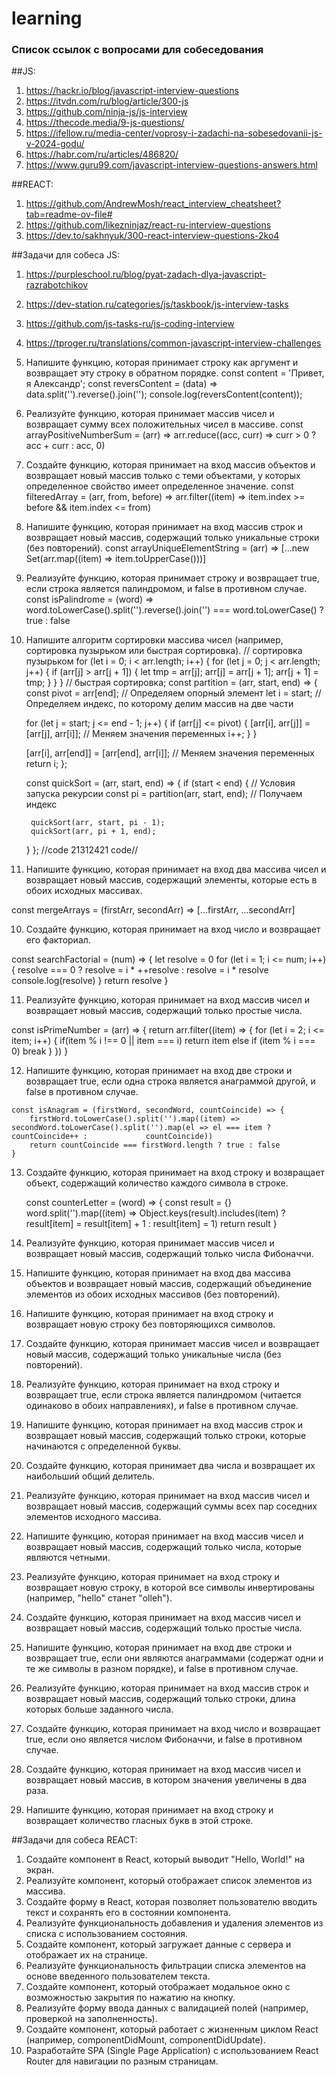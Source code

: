 # learning

### Список ссылок с вопросами для собеседования

  ##JS:
  1. https://hackr.io/blog/javascript-interview-questions
  2. https://itvdn.com/ru/blog/article/300-js
  3. https://github.com/ninja-js/js-interview
  4. https://thecode.media/9-js-questions/
  5. https://ifellow.ru/media-center/voprosy-i-zadachi-na-sobesedovanii-js-v-2024-godu/
  6. https://habr.com/ru/articles/486820/
  7. https://www.guru99.com/javascript-interview-questions-answers.html

  ##REACT:
  1. https://github.com/AndrewMosh/react_interview_cheatsheet?tab=readme-ov-file#
  2. https://github.com/likezninjaz/react-ru-interview-questions
  3. https://dev.to/sakhnyuk/300-react-interview-questions-2ko4

  ##Задачи для собеса JS:
  1. https://purpleschool.ru/blog/pyat-zadach-dlya-javascript-razrabotchikov
  2. https://dev-station.ru/categories/js/taskbook/js-interview-tasks
  3. https://github.com/js-tasks-ru/js-coding-interview
  4. https://tproger.ru/translations/common-javascript-interview-challenges

  1. Напишите функцию, которая принимает строку как аргумент и возвращает эту строку в обратном порядке.
     const content = 'Привет, я Александр';
     const reversContent = (data) => data.split('').reverse().join('');
     console.log(reversContent(content));

  2. Реализуйте функцию, которая принимает массив чисел и возвращает сумму всех положительных чисел в массиве.
const arrayPositiveNumberSum = (arr) =>
                  arr.reduce((acc, curr) => curr > 0 ? acc + curr : acc, 0)
  
  4. Создайте функцию, которая принимает на вход массив объектов и возвращает новый массив только с теми объектами, у которых определенное свойство имеет определенное значение.
     const filteredArray = (arr, from, before) => arr.filter((item) => item.index >= before && item.index <= from)

  5. Напишите функцию, которая принимает на вход массив строк и возвращает новый массив, содержащий только уникальные строки (без повторений).
     const arrayUniqueElementString = (arr) => [...new Set(arr.map((item) => item.toUpperCase()))]
  
  6. Реализуйте функцию, которая принимает строку и возвращает true, если строка является палиндромом, и false в противном случае.
     const isPalindrome = (word) => word.toLowerCase().split('').reverse().join('') === word.toLowerCase() ? true : false
  
  7. Напишите алгоритм сортировки массива чисел (например, сортировка пузырьком или быстрая сортировка).
     // сортировка пузырьком
      for (let i = 0; i < arr.length; i++) {
          for (let j = 0; j < arr.length; j++) {
              if (arr[j] > arr[j + 1]) {
                  let tmp = arr[j];
                  arr[j] = arr[j + 1];
                  arr[j + 1] = tmp;
              }
          }
      }
      // быстрая сортировка;
      const partition = (arr, start, end) => {
        const pivot = arr[end]; // Определяем опорный элемент
        let i = start; // Определяем индекс, по которому делим массив на две части
      
        for (let j = start; j <= end - 1; j++) {
          if (arr[j] <= pivot) {
            [arr[i], arr[j]] = [arr[j], arr[i]]; // Меняем значения переменных
            i++;
          }
        }
      
        [arr[i], arr[end]] = [arr[end], arr[i]]; // Меняем значения переменных
        return i;
      };
      
      const quickSort = (arr, start, end) => {
        if (start < end) { // Условия запуска рекурсии
          const pi = partition(arr, start, end); // Получаем индекс
      
          quickSort(arr, start, pi - 1);
          quickSort(arr, pi + 1, end);
        }
      };
     //code 21312421 code//
  9. Напишите функцию, которая принимает на вход два массива чисел и возвращает новый массив, содержащий элементы, которые есть в обоих исходных массивах.

  const mergeArrays = (firstArr, secondArr) => [...firstArr, ...secondArr]
  
  10. Создайте функцию, которая принимает на вход число и возвращает его факториал.
  
  const searchFactorial = (num) =>
  {
      let resolve = 0
      for (let i = 1; i <= num; i++)
      {
          resolve === 0 ? resolve = i * ++resolve : resolve = i * resolve
          console.log(resolve)
      }
      return resolve
  }
  

  11. Реализуйте функцию, которая принимает на вход массив чисел и возвращает новый массив, содержащий только простые числа.

  const isPrimeNumber = (arr) => {
    return arr.filter((item) => {
        for (let i = 2; i <= item; i++) {
            if(item % i !== 0 || item === i) return item
            else if (item % i === 0) break
        }
    })
  }
  
  
  12. Напишите функцию, которая принимает на вход две строки и возвращает true, если одна строка является анаграммой другой, и false в противном случае.
  
    const isAnagram = (firstWord, secondWord, countCoincide) => {
        firstWord.toLowerCase().split('').map((item) => secondWord.toLowerCase().split('').map(el => el === item ? countCoincide++ :             countCoincide))
        return countCoincide === firstWord.length ? true : false
    }
  
  13. Создайте функцию, которая принимает на вход строку и возвращает объект, содержащий количество каждого символа в строке.

      const counterLetter = (word) =>
      {
          const result = {}
          word.split('').map((item) => Object.keys(result).includes(item) ? result[item] = result[item] + 1  : result[item] = 1)
          return result
      }
  
  15. Реализуйте функцию, которая принимает массив чисел и возвращает новый массив, содержащий только числа Фибоначчи.
    

  
  16. Напишите функцию, которая принимает на вход два массива объектов и возвращает новый массив, содержащий объединение элементов из обоих исходных массивов (без повторений).

  17. Напишите функцию, которая принимает на вход строку и возвращает новую строку без повторяющихся символов.

  18. Создайте функцию, которая принимает массив чисел и возвращает новый массив, содержащий только уникальные числа (без повторений).
  
  19. Реализуйте функцию, которая принимает на вход строку и возвращает true, если строка является палиндромом (читается одинаково в обоих направлениях), и false в противном случае.
  
  20. Напишите функцию, которая принимает на вход массив строк и возвращает новый массив, содержащий только строки, которые начинаются с определенной буквы.
  
  21. Создайте функцию, которая принимает два числа и возвращает их наибольший общий делитель.
  
  22. Реализуйте функцию, которая принимает на вход массив чисел и возвращает новый массив, содержащий суммы всех пар соседних элементов исходного массива.

  23. Напишите функцию, которая принимает на вход массив чисел и возвращает новый массив, содержащий только числа, которые являются четными.

  24. Реализуйте функцию, которая принимает на вход строку и возвращает новую строку, в которой все символы инвертированы (например, "hello" станет "olleh").
  
  25. Создайте функцию, которая принимает на вход массив чисел и возвращает новый массив, содержащий только простые числа.
  
  26. Напишите функцию, которая принимает на вход две строки и возвращает true, если они являются анаграммами (содержат одни и те же символы в разном порядке), и false в противном случае.
  
  27. Реализуйте функцию, которая принимает на вход массив строк и возвращает новый массив, содержащий только строки, длина которых больше заданного числа.
  
  28. Создайте функцию, которая принимает на вход число и возвращает true, если оно является числом Фибоначчи, и false в противном случае.

  29. Создайте функцию, которая принимает на вход массив чисел и возвращает новый массив, в котором значения увеличены в два раза.

  30. Напишите функцию, которая принимает на вход строку и возвращает количество гласных букв в этой строке.

  ##Задачи для собеса REACT:
  1. Создайте компонент в React, который выводит "Hello, World!" на экран.
  2. Реализуйте компонент, который отображает список элементов из массива.
  3. Создайте форму в React, которая позволяет пользователю вводить текст и сохранять его в состоянии компонента.
  4. Реализуйте функциональность добавления и удаления элементов из списка с использованием состояния.
  5. Создайте компонент, который загружает данные с сервера и отображает их на странице.
  6. Реализуйте функциональность фильтрации списка элементов на основе введенного пользователем текста.
  7. Создайте компонент, который отображает модальное окно с возможностью закрытия по нажатию на кнопку.
  8. Реализуйте форму ввода данных с валидацией полей (например, проверкой на заполненность).
  9. Создайте компонент, который работает с жизненным циклом React (например, componentDidMount, componentDidUpdate).
  10. Разработайте SPA (Single Page Application) с использованием React Router для навигации по разным страницам.

  
